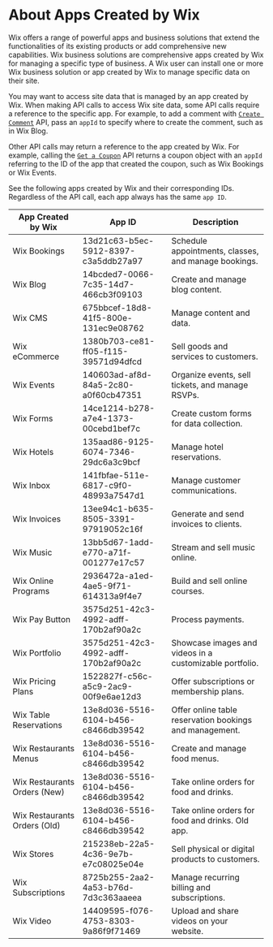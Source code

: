 # About Apps Created by Wix

Wix offers a range of powerful apps and business solutions that extend the functionalities of its existing products or add comprehensive new capabilities. Wix business solutions are comprehensive apps created by Wix for managing a specific type of business. A Wix user can install one or more Wix business solution or app created by Wix to manage specific data on their site. 

You may want to access site data that is managed by an app created by Wix. When making API calls to access Wix site data, some API calls require a reference to the specific app. For example, to add a comment with [`Create Comment`](https://dev.wix.com/docs/rest/api-reference/comments/comments/create-comment) API, pass an `appId` to specify where to create the comment, such as in Wix Blog. 

Other API calls may return a reference to the app created by Wix. For example, calling the [`Get a Coupon`](https://dev.wix.com/docs/rest/api-reference/coupons/coupons/get-a-coupon) API returns a coupon object with an `appId` referring to the ID of the app that created the coupon, such as Wix Bookings or Wix Events. 

See the following apps created by Wix and their corresponding IDs. Regardless of the API call, each app always has the same `app ID`.

| **App Created by Wix**        | **App ID**                           | **Description**                                         |
|-------------------------------|--------------------------------------|---------------------------------------------------------|
| Wix Bookings                  | 13d21c63-b5ec-5912-8397-c3a5ddb27a97 | Schedule appointments, classes, and manage bookings.    |
| Wix Blog                      | 14bcded7-0066-7c35-14d7-466cb3f09103 | Create and manage blog content.                         |
| Wix CMS                       | 675bbcef-18d8-41f5-800e-131ec9e08762 | Manage content and data.                                |
| Wix eCommerce                 | 1380b703-ce81-ff05-f115-39571d94dfcd | Sell goods and services to customers.                   |
| Wix Events                    | 140603ad-af8d-84a5-2c80-a0f60cb47351 | Organize events, sell tickets, and manage RSVPs.        |
| Wix Forms                     | 14ce1214-b278-a7e4-1373-00cebd1bef7c | Create custom forms for data collection.                |
| Wix Hotels                    | 135aad86-9125-6074-7346-29dc6a3c9bcf | Manage hotel reservations.                              |
| Wix Inbox                     | 141fbfae-511e-6817-c9f0-48993a7547d1 | Manage customer communications.                         |
| Wix Invoices                  | 13ee94c1-b635-8505-3391-97919052c16f | Generate and send invoices to clients.                  |
| Wix Music                     | 13bb5d67-1add-e770-a71f-001277e17c57 | Stream and sell music online.                           |
| Wix Online Programs           | 2936472a-a1ed-4ae5-9f71-614313a9f4e7 | Build and sell online courses.                          |
| Wix Pay Button                | 3575d251-42c3-4992-adff-170b2af90a2c | Process payments.                                       |
| Wix Portfolio                 | 3575d251-42c3-4992-adff-170b2af90a2c | Showcase images and videos in a customizable portfolio. |
| Wix Pricing Plans             | 1522827f-c56c-a5c9-2ac9-00f9e6ae12d3 | Offer subscriptions or membership plans.                |
| Wix Table Reservations        | 13e8d036-5516-6104-b456-c8466db39542 | Offer online table reservation bookings and management. |
| Wix Restaurants Menus         | 13e8d036-5516-6104-b456-c8466db39542 | Create and manage food menus.                           |
| Wix Restaurants Orders (New)  | 13e8d036-5516-6104-b456-c8466db39542 | Take online orders for food and drinks.                 |
| Wix Restaurants Orders (Old)  | 13e8d036-5516-6104-b456-c8466db39542 | Take online orders for food and drinks. Old app.        |
| Wix Stores                    | 215238eb-22a5-4c36-9e7b-e7c08025e04e | Sell physical or digital products to customers.         |
| Wix Subscriptions             | 8725b255-2aa2-4a53-b76d-7d3c363aaeea | Manage recurring billing and subscriptions.             |
| Wix Video                     | 14409595-f076-4753-8303-9a86f9f71469 | Upload and share videos on your website.                |

